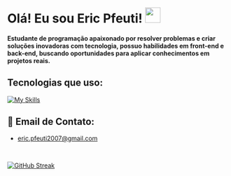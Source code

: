 # Olá! Eu sou Eric Pfeuti! <img src="https://raw.githubusercontent.com/nixin72/nixin72/master/wave.gif" style="width:35px;"> 

#### Estudante de programação apaixonado por resolver problemas e criar soluções inovadoras com tecnologia, possuo habilidades em front-end e back-end, buscando oportunidades para aplicar conhecimentos em projetos reais. 

## Tecnologias que uso:

[![My Skills](https://skillicons.dev/icons?i=html,css,js,nodejs,python,mongo,figma,vscode,bootstrap,photoshop,github,vercel)](https://skillicons.dev)

## 📧 Email de Contato:
- eric.pfeuti2007@gmail.com
<br>

[![GitHub Streak](https://streak-stats.demolab.com/?user=ericpfeuti&theme=highcontrast)](https://git.io/streak-stats)



